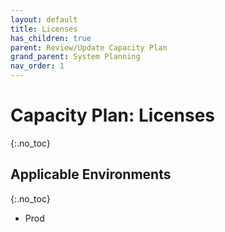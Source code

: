 ```yaml
---
layout: default
title: Licenses
has_children: true
parent: Review/Update Capacity Plan
grand_parent: System Planning
nav_order: 1
---
```


# Capacity Plan: Licenses <i class="fas fa-dolly-flatbed fa-xs" title="Shipped | Native Capability"></i>
{:.no_toc}

## Applicable Environments
{:.no_toc}
- Prod
